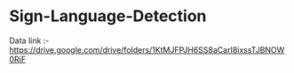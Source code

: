 # Sign-Language-Detection <br>
Data link :- https://drive.google.com/drive/folders/1KtMJFPJH6SS8aCarI8ixssTJBNOW0RiF

